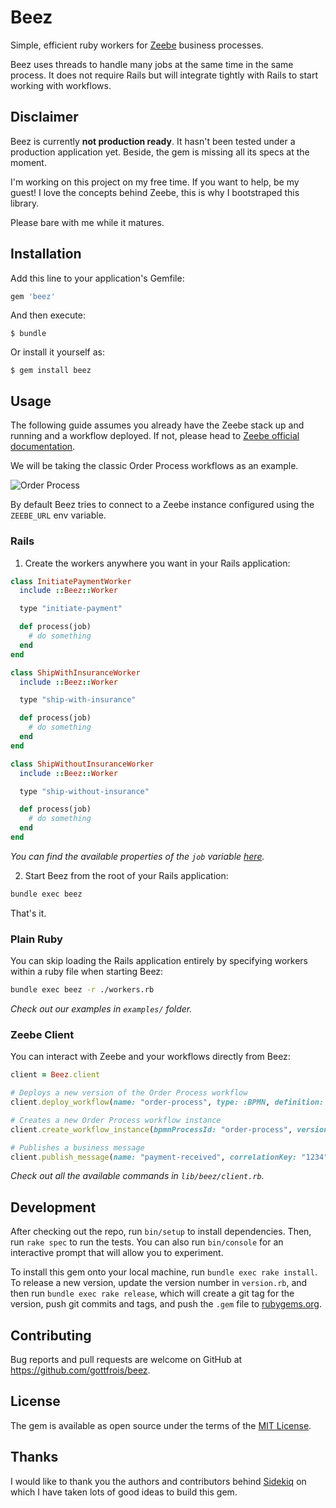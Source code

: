 # Beez

Simple, efficient ruby workers for [Zeebe](https://zeebe.io/) business processes.

Beez uses threads to handle many jobs at the same time in the same process. It
does not require Rails but will integrate tightly with Rails to start working
with workflows.

## Disclaimer

Beez is currently **not production ready**. It hasn't been tested under a
production application yet. Beside, the gem is missing all its specs at the
moment.

I'm working on this project on my free time. If you want to help, be my guest! I
love the concepts behind Zeebe, this is why I bootstraped this library.

Please bare with me while it matures.

## Installation

Add this line to your application's Gemfile:

```ruby
gem 'beez'
```

And then execute:

    $ bundle

Or install it yourself as:

    $ gem install beez

## Usage

The following guide assumes you already have the Zeebe stack up and running and
a workflow deployed. If not, please head to [Zeebe official documentation](https://docs.zeebe.io/).

We will be taking the classic Order Process workflows as an example.

![Order Process](https://docs.zeebe.io/getting-started/img/tutorial-3.0-complete-workflow.png)

By default Beez tries to connect to a Zeebe instance configured using the
`ZEEBE_URL` env variable.

### Rails

1. Create the workers anywhere you want in your Rails application:

```ruby
class InitiatePaymentWorker
  include ::Beez::Worker

  type "initiate-payment"

  def process(job)
    # do something
  end
end

class ShipWithInsuranceWorker
  include ::Beez::Worker

  type "ship-with-insurance"

  def process(job)
    # do something
  end
end

class ShipWithoutInsuranceWorker
  include ::Beez::Worker

  type "ship-without-insurance"

  def process(job)
    # do something
  end
end
```

*You can find the available properties of the `job` variable [here](https://github.com/zeebe-io/zeebe-client-ruby/blob/master/lib/zeebe/client/proto/gateway_pb.rb#L20-L32).*

2. Start Beez from the root of your Rails application:

```sh
bundle exec beez
```

That's it.

### Plain Ruby

You can skip loading the Rails application entirely by specifying workers within
a ruby file when starting Beez:

```sh
bundle exec beez -r ./workers.rb
```

*Check out our examples in `examples/` folder.*

### Zeebe Client

You can interact with Zeebe and your workflows directly from Beez:

```ruby
client = Beez.client

# Deploys a new version of the Order Process workflow
client.deploy_workflow(name: "order-process", type: :BPMN, definition: File.read('./bnmn/order-process.bpmn'))

# Creates a new Order Process workflow instance
client.create_workflow_instance(bpmnProcessId: "order-process", version: 1, variables: { orderId: "1234", orderValue: 94 }.to_json)

# Publishes a business message
client.publish_message(name: "payment-received", correlationKey: "1234")
```

*Check out all the available commands in `lib/beez/client.rb`.*

## Development

After checking out the repo, run `bin/setup` to install dependencies. Then, run `rake spec` to run the tests. You can also run `bin/console` for an interactive prompt that will allow you to experiment.

To install this gem onto your local machine, run `bundle exec rake install`. To release a new version, update the version number in `version.rb`, and then run `bundle exec rake release`, which will create a git tag for the version, push git commits and tags, and push the `.gem` file to [rubygems.org](https://rubygems.org).

## Contributing

Bug reports and pull requests are welcome on GitHub at https://github.com/gottfrois/beez.

## License

The gem is available as open source under the terms of the [MIT License](https://opensource.org/licenses/MIT).

## Thanks

I would like to thank you the authors and contributors behind
[Sidekiq](https://github.com/mperham/sidekiq) on which I have taken lots of good
ideas to build this gem.
